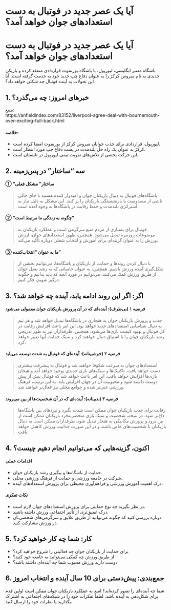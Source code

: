 # آیا یک عصر جدید در فوتبال به دست استعدادهای جوان خواهد آمد؟

<h1>آیا یک عصر جدید در فوتبال به دست استعدادهای جوان خواهد آمد؟</h1>
<p>باشگاه معتبر انگلیسی، لیورپول، با باشگاه بورنموث قراردادی منعقد کرده و بازیکن جدیدی به نام میروس کرکژ را به عنوان دفاع چپ جدید خود به خدمت گرفته است. آیا این تحولات به آینده فوتبال چه شکلی خواهد داد؟</p>
<h2>1. خبرهای امروز: چه می‌گذرد؟</h2>
<p>منبع:<br />
https://anfieldindex.com/83152/liverpool-agree-deal-with-bournemouth-over-exciting-full-back.html</p>
<h4>خلاصه:</h4>
<ul>
<li>لیورپول، قراردادی برای جذب جوانان میروس کرکژ از بورنموث امضا کرده است.</li>
<li>کرکژ به عنوان یک راه حل بلندمدت در پست دفاع چپ مورد انتظار است.</li>
<li>این حرکت بخشی از تلاش‌های تقویت تیمی لیورپول در تابستان است.</li>
</ul>
<h2>2. سه &#8220;ساختار&#8221; در پس‌زمینه</h2>
<h4>① “ساختار” مشکل فعلی</h4>
<blockquote>
<p>باشگاه‌های فوتبال به دنبال بازیکنان جوان و امیدوار کننده هستند تا جای خالی ناشی از مصدومیت یا بازنشستگی بازیکنان را پر کنند. این مشکل به دلیل نیاز به استراتژی بلندمدت و حفظ رقابت در باشگاه‌ها به وجود آمده است.</p>
</blockquote>
<h4>② “چگونه به زندگی ما مرتبط است”</h4>
<blockquote>
<p>فوتبال برای بسیاری از مردم منبع سرگرمی است و عملکرد بازیکنان به موضوعات روزمره تبدیل می‌شود. همچنین، ظهور استعدادهای جوان، ارزش ورزش را به عنوان گزینه‌ای برای آموزش و انتخاب شغلی دوباره تأکید می‌کند.</p>
</blockquote>
<h4>③ ما به عنوان “انتخاب‌کننده” </h4>
<blockquote>
<p>با دنبال کردن روندها و حمایت از بازیکنان و باشگاه‌ها، می‌توانیم بخشی از شکل‌گیری آینده ورزش باشیم. همچنین، به عنوان حامیانی که به رشد نسل جوان از طریق ورزش کمک می‌کنند، می‌توانیم در مورد آنچه که باید بدانیم و چگونه درگیر شویم، فکر کنیم.</p>
</blockquote>
<h2>3. اگر: اگر این روند ادامه یابد، آینده چه خواهد شد؟</h2>
<h4>فرضیه ۱ (بی‌طرف): آینده‌ای که در آن پرورش بازیکنان جوان معمولی می‌شود</h4>
<blockquote>
<p>جذب و پرورش بازیکنان جوان به هنجاری در باشگاه‌ها تبدیل خواهد شد و هر تیم به دنبال شناسایی استعدادهای جدید خواهد بود. این امر باعث افزایش رقابت در کل فوتبال و بهبود کیفیت بازی‌ها می‌شود. همچنین، طرفداران نیز به طور تدریجی رشد بازیکنان جوان را با اشتیاق دنبال خواهند کرد و سبک حمایت آنها تغییر خواهد کرد.</p>
</blockquote>
<h4>فرضیه ۲ (خوشبینانه): آینده‌ای که فوتبال به شدت توسعه می‌یابد</h4>
<blockquote>
<p>استعدادهای جوان به سرعت شکوفا خواهند شد و فوتبال به پیشرفت بیشتری دست خواهد یافت. تاکتیک‌ها و سبک‌های بازی جدیدی بوجود خواهد آمد و هیجان بازی‌ها افزایش خواهد یافت. این امر باعث خواهد شد که فوتبال بیش از پیش دوست داشته شود و محبوبیت آن در جهان افزایش یابد. به این ترتیب، فرهنگ ورزشی غنی‌تر شده و جوامع محلی نیز فعال‌تر خواهند شد.</p>
</blockquote>
<h4>فرضیه ۳ (بدبینانه): آینده‌ای که در آن شخصیت‌ها از بین می‌روند</h4>
<blockquote>
<p>رقابت برای جذب بازیکنان جوان ممکن است شدت بگیرد و نبردهای بین باشگاه‌ها داغ‌تر شود. در نتیجه، شخصیت و سبک بازی منحصربه‌فرد بازیکنان ممکن است از بین برود و پرورش مکانیکی به هنجار تبدیل شود. طرفداران ممکن است به دنبال بازیکنان با شخصیت‌های خاص باشند و در این صورت جذابیت ورزش کاهش خواهد یافت.</p>
</blockquote>
<h2>4. اکنون، گزینه‌هایی که می‌توانیم انجام دهیم چیست؟</h2>
<h4>اقدامات عملی</h4>
<ul>
<li>حمایت از باشگاه‌ها و پیگیری رشد بازیکنان جوان.</li>
<li>شرکت در جامعه ورزشی و حمایت از فرهنگ ورزشی محلی.</li>
<li>درک اهمیت آموزش ورزشی و فراهم‌آوری محیطی برای پرورش استعدادهای آینده.</li>
</ul>
<h4>نکات تفکری</h4>
<ul>
<li>در نظر بگیرید چه نوع حمایتی برای پرورش استعدادهای جوان لازم است.</li>
<li>درک عمیق‌تری از تأثیر اجتماعی ورزش داشته باشید.</li>
<li>دوباره بررسی کنید که چگونه می‌توانید از طریق علایق و سرگرمی‌های شخصی‌تان در ورزش مشارکت کنید.</li>
</ul>
<h2>5. کار: شما چه کار خواهید کرد؟</h2>
<ul>
<li>برای حمایت از بازیکنان جوان چه فعالیتی را شروع خواهید کرد؟</li>
<li>از طریق ورزش چه کمکی می‌توانید به جامعه خود کنید؟</li>
<li>دوست دارید ورزش محبوب شما چه آینده‌ای داشته باشد؟</li>
</ul>
<h2>6. جمع‌بندی: پیش‌دستی برای 10 سال آینده و انتخاب امروز</h2>
<p>شما چه آینده‌ای را تصور کرده‌اید؟ امید به عملکرد بازیکنان جوان ممکن است اولین قدم برای شکل‌دهی به آینده باشد. لطفاً تفکرات خود را در شبکه‌های اجتماعی به اشتراک بگذارید یا نظرات خود را ارسال کنید.</p>

